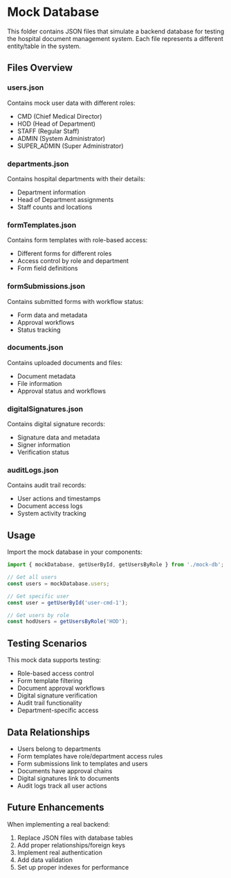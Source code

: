
# Mock Database

This folder contains JSON files that simulate a backend database for testing the hospital document management system. Each file represents a different entity/table in the system.

## Files Overview

### users.json
Contains mock user data with different roles:
- CMD (Chief Medical Director)
- HOD (Head of Department)
- STAFF (Regular Staff)
- ADMIN (System Administrator)
- SUPER_ADMIN (Super Administrator)

### departments.json
Contains hospital departments with their details:
- Department information
- Head of Department assignments
- Staff counts and locations

### formTemplates.json
Contains form templates with role-based access:
- Different forms for different roles
- Access control by role and department
- Form field definitions

### formSubmissions.json
Contains submitted forms with workflow status:
- Form data and metadata
- Approval workflows
- Status tracking

### documents.json
Contains uploaded documents and files:
- Document metadata
- File information
- Approval status and workflows

### digitalSignatures.json
Contains digital signature records:
- Signature data and metadata
- Signer information
- Verification status

### auditLogs.json
Contains audit trail records:
- User actions and timestamps
- Document access logs
- System activity tracking

## Usage

Import the mock database in your components:

```typescript
import { mockDatabase, getUserById, getUsersByRole } from './mock-db';

// Get all users
const users = mockDatabase.users;

// Get specific user
const user = getUserById('user-cmd-1');

// Get users by role
const hodUsers = getUsersByRole('HOD');
```

## Testing Scenarios

This mock data supports testing:
- Role-based access control
- Form template filtering
- Document approval workflows
- Digital signature verification
- Audit trail functionality
- Department-specific access

## Data Relationships

- Users belong to departments
- Form templates have role/department access rules
- Form submissions link to templates and users
- Documents have approval chains
- Digital signatures link to documents
- Audit logs track all user actions

## Future Enhancements

When implementing a real backend:
1. Replace JSON files with database tables
2. Add proper relationships/foreign keys
3. Implement real authentication
4. Add data validation
5. Set up proper indexes for performance
